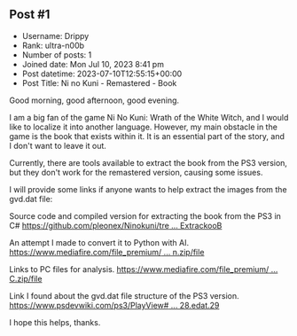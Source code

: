 ## Post #1
- Username: Drippy
- Rank: ultra-n00b
- Number of posts: 1
- Joined date: Mon Jul 10, 2023 8:41 pm
- Post datetime: 2023-07-10T12:55:15+00:00
- Post Title: Ni no Kuni - Remastered - Book

Good morning, good afternoon, good evening.

I am a big fan of the game Ni No Kuni: Wrath of the White Witch, and I would like to localize it into another language. However, my main obstacle in the game is the book that exists within it. It is an essential part of the story, and I don't want to leave it out.

Currently, there are tools available to extract the book from the PS3 version, but they don't work for the remastered version, causing some issues.

I will provide some links if anyone wants to help extract the images from the gvd.dat file:

Source code and compiled version for extracting the book from the PS3 in C#
[https://github.com/pleonex/Ninokuni/tre ... ExtrackooB](https://github.com/pleonex/Ninokuni/tree/master/Programs/PS3/ExtrackooB)

An attempt I made to convert it to Python with AI.
[https://www.mediafire.com/file_premium/ ... n.zip/file](https://www.mediafire.com/file_premium/4yqw5bsm7vpvzmx/Script_Python.zip/file)

Links to PC files for analysis.
[https://www.mediafire.com/file_premium/ ... C.zip/file](https://www.mediafire.com/file_premium/jz2cc7gw1m1uhiw/Book_PC.zip/file)

Link I found about the gvd.dat file structure of the PS3 version.
[https://www.psdevwiki.com/ps3/PlayView# ... 28.edat.29](https://www.psdevwiki.com/ps3/PlayView#gvd.dat.28.edat.29)

I hope this helps, thanks.

